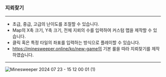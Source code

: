 ### 지뢰찾기
---
- 초급, 중급, 고급의 난이도를 조절할 수 있습니다.
- Map의 X축 크기, Y축 크기, 전체 지뢰의 수를 입력하여 커스텀 맵을 제작할 수 있습니다.
- 클릭 혹은 특정 타일의 좌표를 입력하는 방식으로 플레이할 수 있습니다.
- https://minesweeper.online/ko/new-game의 기본 룰을 따라 지뢰찾기를 제작하였습니다.
---
![Minesweeper 2024 07 23 - 15 12 00 01 (1)](https://github.com/user-attachments/assets/6fe22523-4aae-484d-a8b4-28e1b61b8102)
